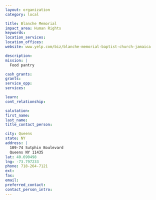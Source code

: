 ```yaml
---
layout: organization
category: local

title: Blanche Memorial
impact_area: Human Rights
keywords: 
location_services: 
location_offices: 
website: www.yelp.com/biz/blanche-memorial-baptist-church-jamaica‎

description: 
mission: |
  Food pantry

cash_grants: 
grants: 
service_opp: 
services: 

learn: 
cont_relationship: 

salutation: 
first_name: 
last_name: 
title_contact_person: 

city: Queens
state: NY
address: |
  109-74 Sutphin Boulevard     
  Queens NY 11435
lat: 40.690498
lng: -73.797233
phone: 718-264-7121
ext: 
fax: 
email: 
preferred_contact: 
contact_person_intro: 
---
```

